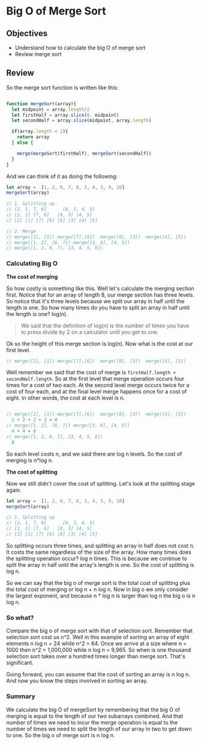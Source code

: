 # Big O of Merge Sort

## Objectives
* Understand how to calculate the big O of merge sort
* Review merge sort

## Review
So the merge sort function is written like this:

```javascript

function mergeSort(array){
  let midpoint = array.length/2
  let firstHalf = array.slice(0, midpoint)
  let secondHalf = array.slice(midpoint, array.length)

  if(array.length < 2){
    return array
  } else {

    merge(mergeSort(firstHalf), mergeSort(secondHalf))
  }
}
```
And we can think of it as doing the following:

```javascript
let array =  [1, 2, 6, 7, 8, 3, 4, 5, 9, 10]
mergeSort(array)

// 1. Splitting up
// [2, 1, 7, 6]      [8, 3, 4, 5]
// [2, 1] [7, 6]   [8, 3] [4, 5]
// [2] [1] [7] [6] [8] [3] [4] [5]

// 2. Merge
// merge([2], [1]) merge([7],[6])  merge([8], [3])  merge([4], [5])
// merge([1, 2], [6, 7]) merge([3, 8], [4, 5])
// merge([1, 2, 6, 7], [3, 4, 5, 8])
```

### Calculating Big O

**The cost of merging**

So how costly is something like this.  Well let's calculate the merging section first.  Notice that for an array of length 8, our merge section has three levels.  So notice that it's three levels because we split our array in half until the length is one.  So how many times do you have to split an array in half until the length is one?  log(n).  

> We said that the definition of log(n) is the number of times you have to press divide by 2 on a calculator until you get to one.  

Ok so the height of this merge section is log(n).  Now what is the cost at our first level.  

```javascript
// merge([2], [1]) merge([7],[6])  merge([8], [3])  merge([4], [5])
```

Well remember we said that the cost of merge is `firstHalf.length + secondHalf.length`.  So at the first level that merge operation occurs four times for a cost of two each.  At the second level merge occurs twice for a cost of four each, and at the final level merge happens once for a cost of eight.  In other words, the cost at each level is n.  

```javascript

// merge([2], [1]) merge([7],[6])  merge([8], [3])  merge([4], [5])
  2 + 2 + 2 + 2 = 8
// merge([1, 2], [6, 7]) merge([3, 8], [4, 5])
  4 + 4 = 8
// merge([1, 2, 6, 7], [3, 4, 5, 8])
  8
```

So each level costs n, and we said there are log n levels.  So the cost of merging is n*log n.  

**The cost of splitting**

Now we still didn't cover the cost of splitting.  Let's look at the splitting stage again.

```javascript
let array =  [1, 2, 6, 7, 8, 3, 4, 5, 9, 10]
mergeSort(array)

// 1. Splitting up
// [2, 1, 7, 6]      [8, 3, 4, 5]
// [2, 1] [7, 6]   [8, 3] [4, 5]
// [2] [1] [7] [6] [8] [3] [4] [5]

```

So splitting occurs three times, and splitting an array in half does not cost n.  It costs the same regardless of the size of the array.  How many times does the splitting operation occur?  log n times.  This is because we continue to split the array in half until the array's length is one. So the cost of splitting is log n.  

So we can say that the big o of merge sort is the total cost of splitting plus the total cost of merging or log n + n log n.  Now in big o we only consider the largest exponent, and because n * log n is larger than log n the big o is n log n.

### So what?

Compare the big o of merge sort with that of selection sort.  Remember that selection sort cost us n^2.  Well in this example of sorting an array of eight elements n log n = 24 while n^2 = 64.  Once we arrive at a size where n = 1000 then n^2 = 1,000,000 while n log n = 9,965.  So when is one thousand selection sort takes over a hundred times longer than merge sort.  That's significant.

Going forward, you can assume that the cost of sorting an array is n log n.  And now you know the steps involved in sorting an array.

### Summary

We calculate the big O of mergeSort by remembering that the big O of merging is equal to the length of our two subarrays combined.  And that number of times we need to incur the merge operation is equal to the number of times we need to split the length of our array in two to get down to one.  So the big o of merge sort is n log n.  
